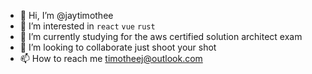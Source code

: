 - 👋 Hi, I’m @jaytimothee
- 👀 I’m interested in  ```react``` ```vue``` ```rust```
- 🌱 I’m currently studying for the aws certified solution architect exam
- 💞️ I’m looking to collaborate just shoot your shot
- 📫 How to reach me <timotheej@outlook.com>

<!---
jaytimothee/jaytimothee is a ✨ special ✨ repository because its `README.md` (this file) appears on your GitHub profile.
You can click the Preview link to take a look at your changes.
--->
